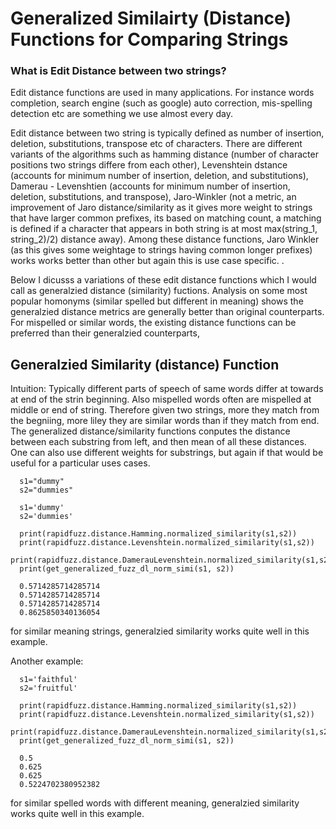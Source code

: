 # Generalized Similairty (Distance) Functions for Comparing Strings


### What is Edit Distance between two strings?

Edit distance functions are used in many applications. For instance words completion, search engine (such as google) auto correction, mis-spelling detection etc are something we use almost every day.

Edit distance between two string is typically defined as number of insertion, deletion, substitutions, transpose etc of characters. There are different variants of the algorithms such as hamming distance (number of character positions two strings differe from each other), Levenshtein dstance (accounts for minimum number of insertion, deletion, and substitutions), Damerau - Levenshtien (accounts for minimum number of insertion, deletion, substitutions, and transpose), Jaro-Winkler (not a metric, an improvement of Jaro distance/similarity as it gives more weight to strings that have larger common prefixes, its based on matching count, a matching is defined if a character that appears in both string is at most max(string_1, string_2)/2) distance away). Among these distance functions, Jaro Winkler (as this gives some weightage to strings having common longer prefixes)  works works better than other but again this is use case specific. . 

Below I dicusss a variations of these edit distance functions which I would call as generalzied distance (similarity) fuctions. Analysis on some most popular homonyms (similar spelled but different in meaning) shows the generalzied distance metrics are generally better than original counterparts. For mispelled or similar words, the existing distance functions can be preferred than their generalzied counterparts,

## Generalzied Similarity (distance) Function

Intuition: 
     Typically different parts of speech of same words differ at towards at end of the strin beginning. Also mispelled words often are mispelled at middle or end of string. Therefore given two strings, more they match from the begniing, more liley they are similar words than if they match from end. The generalized distance/similarity functions conputes the distance between each substring from left, and then mean of all these distances. One can also use different weights for substrings, but again if that would be useful for a particular uses cases. 

      s1="dummy"
      s2="dummies"

      s1='dummy'
      s2='dummies'
      
      print(rapidfuzz.distance.Hamming.normalized_similarity(s1,s2))   
      print(rapidfuzz.distance.Levenshtein.normalized_similarity(s1,s2))
      print(rapidfuzz.distance.DamerauLevenshtein.normalized_similarity(s1,s2))
      print(get_generalized_fuzz_dl_norm_simi(s1, s2))

      0.5714285714285714
      0.5714285714285714
      0.5714285714285714
      0.8625850340136054

for similar meaning strings, generalzied similarity works quite well in this example.

Another example:
      
      s1='faithful'
      s2='fruitful'
      
      print(rapidfuzz.distance.Hamming.normalized_similarity(s1,s2))
      print(rapidfuzz.distance.Levenshtein.normalized_similarity(s1,s2))
      print(rapidfuzz.distance.DamerauLevenshtein.normalized_similarity(s1,s2))
      print(get_generalized_fuzz_dl_norm_simi(s1, s2))
      
      0.5
      0.625
      0.625
      0.5224702380952382

for similar spelled words with different meaning, generalzied similarity works quite well in this example.
